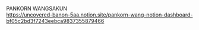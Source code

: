 PANKORN WANGSAKUN <br/>
https://uncovered-banon-5aa.notion.site/pankorn-wang-notion-dashboard-bf05c2bd3f7243eebca9837355879466

